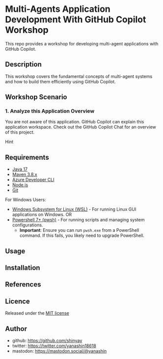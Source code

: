 # Multi-Agents Application Development With GitHub Copilot Workshop

This repo provides a workshop for developing multi-agent applications with GitHub Copilot.

## Description

This workshop covers the fundamental concepts of multi-agent systems and how to build them efficiently using GitHub Copilot.

## Workshop Scenario

### 1. Analyze this Application Overview

You are not aware of this application. GitHub Copilot can explain this application workspace. Check out the GitHub Copilot Chat for an overview of this project.

Hint




## Requirements

* [Java 17](https://learn.microsoft.com/en-us/java/openjdk/download#openjdk-17)
* [Maven 3.8.x](https://maven.apache.org/download.cgi)
* [Azure Developer CLI](https://aka.ms/azure-dev/install)
* [Node.js](https://nodejs.org/en/download/)
* [Git](https://git-scm.com/downloads)

For Windows Users:
* [Windows Subsystem for Linux (WSL)](https://docs.microsoft.com/en-us/windows/wsl/install) - For running Linux GUI applications on Windows.
OR
* [Powershell 7+ (pwsh)](https://github.com/powershell/powershell) - For running scripts and managing system configurations.
  * **Important**: Ensure you can run `pwsh.exe` from a PowerShell command. If this fails, you likely need to upgrade PowerShell.

## Usage

## Installation

## References

## Licence

Released under the [MIT license](https://gist.githubusercontent.com/shinyay/56e54ee4c0e22db8211e05e70a63247e/raw/f3ac65a05ed8c8ea70b653875ccac0c6dbc10ba1/LICENSE)

## Author

- github: <https://github.com/shinyay>
- twitter: <https://twitter.com/yanashin18618>
- mastodon: <https://mastodon.social/@yanashin>
